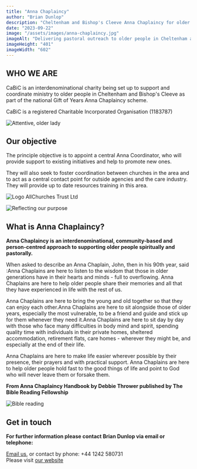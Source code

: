 ```yaml
---
title: "Anna Chaplaincy"
author: "Brian Dunlop"
description: "Cheltenham and Bishop's Cleeve Anna Chaplaincy for older people"
date: "2023-09-22"
image: "/assets/images/anna-chaplaincy.jpg"
imageAlt: "Delivering pastoral outreach to older people in Cheltenham and Bishop's Cleeve"
imageHeight: "401"
imageWidth: "602"
---
```


## WHO WE ARE
CaBiC is an interdenominational charity being set up to support and coordinate ministry to older people in Cheltenham and Bishop's Cleeve as part of the national Gift of Years Anna Chaplaincy scheme.

CaBiC is a registered Charitable Incorporated Organisation (1183787)

![Attentive, older lady](/assets/images/anna-chaplaincy-elderly-lady.jpg "CaBiC coordinates ministry to older people in Cheltenham and Bishop's Cleeve")

## Our objective
The principle objective is to appoint a central Anna Coordinator, who will provide support to existing initiatives and help to promote new ones.

They will also seek to foster coordination between churches in the area and to act as a central contact point for outside agencies and the care industry.  They will provide up to date resources training in this area.

![Logo AllChurches Trust Ltd](/assets/images/anna-chaplaincy-allchurches-trust.jpg "CaBiC is generously supported by grants from AllChurches Trust Ltd")

![Reflecting our purpose](/assets/images/anna-chaplaincy-for-older-people.jpg "Anna Chaplaincy is supporting older people spiritually and pastorally.")

## What is Anna Chaplaincy?

**Anna Chaplaincy is an interdenominational, community-based and person-centred approach to supporting older people spiritually and pastorally.** 

When asked to describe an Anna Chaplain, John, then in his 90th year, said :Anna Chaplains are here to listen to the wisdom that those in older generations have in their hearts and minds - full to overflowing.
Anna Chaplains are here to help older people share their memories and all that they have experienced in life with the rest of us.

Anna Chaplains are here to bring the young and old together so that they can enjoy each other.Anna Chaplains are here to sit alongside those of older years, especially the most vulnerable, to be a friend and guide and stick up for them whenever they need it.Anna Chaplains are here to sit day by day with those who face many difficulties in body mind and spirit, spending quality time with individuals in their private homes, sheltered accommodation, retirement flats, care homes - wherever they might be, and especially at the end of their life.

Anna Chaplains are here to make life easier wherever possible by their presence, their prayers and with practical support.
Anna Chaplains are here to help older people hold fast to the good things of life and point to God who will never leave them or forsake them.

**From Anna Chaplaincy Handbook by Debbie Thrower published by The Bible Reading Fellowship**

![Bible reading](/assets/images/anna-chaplaincy-bible-reading.jpg "CaBiC supports chaplaincy for older people in Cheltenham and Bishop's Cleeve.")

## Get in touch

**For further information please contact Brian Dunlop via email or telephone:**

[Email us](mailto:info@cabic.co.uk), or contact by phone: +44 1242 580731  
Please visit [our website](https://www.cabic.co.uk) 
